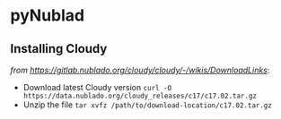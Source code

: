 # pyNublad


## Installing Cloudy
_from https://gitlab.nublado.org/cloudy/cloudy/-/wikis/DownloadLinks_:
* Download latest Cloudy version ```curl -O https://data.nublado.org/cloudy_releases/c17/c17.02.tar.gz```
* Unzip the file ```tar xvfz /path/to/download-location/c17.02.tar.gz```
